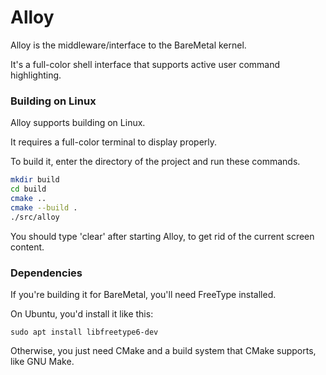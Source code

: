 # Alloy

Alloy is the middleware/interface to the BareMetal kernel.

It's a full-color shell interface that supports active user command highlighting.

### Building on Linux

Alloy supports building on Linux.

It requires a full-color terminal to display properly.

To build it, enter the directory of the project and run these commands.

```bash
mkdir build
cd build
cmake ..
cmake --build .
./src/alloy
```

You should type 'clear' after starting Alloy, to get rid of the current screen content.

### Dependencies

If you're building it for BareMetal, you'll need FreeType installed.

On Ubuntu, you'd install it like this:

```
sudo apt install libfreetype6-dev
```

Otherwise, you just need CMake and a build system that CMake supports, like GNU Make.
